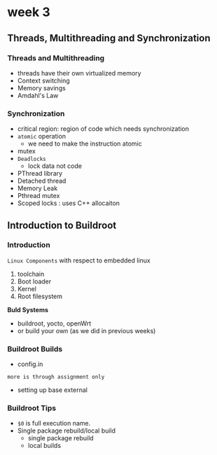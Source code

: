 # week 3

## Threads, Multithreading and Synchronization

### Threads and Multithreading

* threads have their own virtualized memory
* Context switching
* Memory savings
* Amdahl's Law

### Synchronization

* critical region: region of code which needs synchronization
* `atomic` operation
    * we need to make the instruction atomic
* mutex
* `Deadlocks`
    * lock data not code
* PThread library
* Detached thread
* Memory Leak
* Pthread mutex
* Scoped locks : uses C++ allocaiton


## Introduction to Buildroot

### Introduction
`Linux Components` with respect to embedded linux

1. toolchain
2. Boot loader
3. Kernel
4. Root filesystem

**Buld Systems**

* buildroot, yocto, openWrt
* or build your own (as we did in previous weeks)


### Buildroot Builds

* config.in

`more is through assignment only`

* setting up base external

### Buildroot Tips

* `$0` is full execution name. 
* Single package rebuild/local build 
    * single package rebuild
    * local builds


